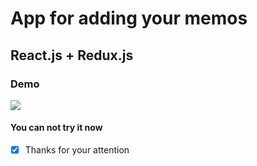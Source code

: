 # App for adding your memos

## React.js + Redux.js

### Demo

<img src="./demo.gif">

#### You can not try it now

* [x] Thanks for your attention

